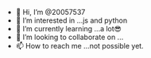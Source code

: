 - 👋 Hi, I’m @20057537
- 👀 I’m interested in ...js and python 
- 🌱 I’m currently learning ...a lot😎
- 💞️ I’m looking to collaborate on ...
- 📫 How to reach me ...not possible yet.

<!---
20057537/20057537 is a ✨ special ✨ repository because its `README.md` (this file) appears on your GitHub profile.
You can click the Preview link to take a look at your changes.
--->
